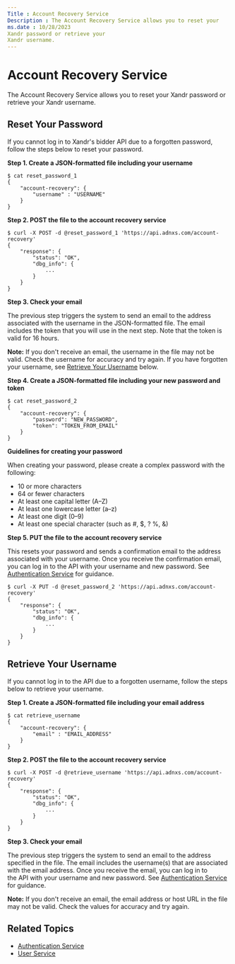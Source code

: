 ```yaml
---
Title : Account Recovery Service
Description : The Account Recovery Service allows you to reset your
ms.date : 10/28/2023
Xandr password or retrieve your
Xandr username.
---
```



# Account Recovery Service



The Account Recovery Service allows you to reset your
Xandr password or retrieve your
Xandr username.



## Reset Your Password

If you cannot log in to Xandr's bidder API due
to a forgotten password, follow the steps below to reset your password.

**Step 1. Create a JSON-formatted file including your username**

``` pre
$ cat reset_password_1
{
    "account-recovery": {
        "username" : "USERNAME"
    }
}
```

**Step 2. POST the file to the account recovery service**

``` pre
$ curl -X POST -d @reset_password_1 'https://api.adnxs.com/account-recovery'
{
    "response": {
        "status": "OK",
        "dbg_info": {
            ...
        }
    }
}
```

**Step 3. Check your email**

The previous step triggers the system to send an email to the address
associated with the username in the JSON-formatted file. The email
includes the token that you will use in the next step. Note that the
token is valid for 16 hours.



<b>Note:</b> If you don't receive an email,
the username in the file may not be valid. Check the username for
accuracy and try again. If you have forgotten your username, see
<a href="account-recovery-service.md#ID-00000fc0__retrieve"
class="xref">Retrieve Your Username</a> below.



**Step 4. Create a JSON-formatted file including your new password and
token**

``` pre
$ cat reset_password_2
{
    "account-recovery": {
        "password": "NEW_PASSWORD",
        "token": "TOKEN_FROM_EMAIL"
    }
}
```

**Guidelines for creating your password**

When creating your password, please create a complex password with the
following:

- 10 or more characters
- 64 or fewer characters
- At least one capital letter (A–Z)
- At least one lowercase letter (a–z)
- At least one digit (0–9)
- At least one special character (such as \#, $, ? %, &)

**Step 5. PUT the file to the account recovery service**

This resets your password and sends a confirmation email to the address
associated with your username. Once you receive the confirmation email,
you can log in to the API with your username and new password. See <a
href="authentication-service.md"
class="xref" target="_blank">Authentication Service</a> for guidance.

``` pre
$ curl -X PUT -d @reset_password_2 'https://api.adnxs.com/account-recovery'
{
    "response": {
        "status": "OK",
        "dbg_info": {
            ...
        }
    }
}
```




## Retrieve Your Username

If you cannot log in to the API due to a forgotten username, follow the
steps below to retrieve your username.

**Step 1. Create a JSON-formatted file including your email address**

``` pre
$ cat retrieve_username
{
    "account-recovery": {
        "email" : "EMAIL_ADDRESS"
    }
}
```

**Step 2. POST the file to the account recovery service**

``` pre
$ curl -X POST -d @retrieve_username 'https://api.adnxs.com/account-recovery'
{
    "response": {
        "status": "OK",
        "dbg_info": {
            ... 
        }
    }
}
```

**Step 3. Check your email**

The previous step triggers the system to send an email to the address
specified in the file. The email includes the username(s) that are
associated with the email address. Once you receive the email, you can
log in to the API with your username and new password. See <a
href="authentication-service.md"
class="xref" target="_blank">Authentication Service</a> for guidance.



<b>Note:</b> If you don't receive an email,
the email address or host URL in the file may not be valid. Check the
values for accuracy and try again.







## Related Topics

- <a href="authentication-service.md" class="xref">Authentication
  Service</a>
- <a href="user-service.md" class="xref">User Service</a>






